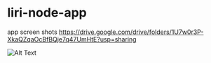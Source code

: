# liri-node-app

app screen shots
https://drive.google.com/drive/folders/1U7w0r3P-XkaQZqaOcBfBQje7q47UmHtE?usp=sharing


![Alt Text](https://imgur.com/JiFLgvM)

